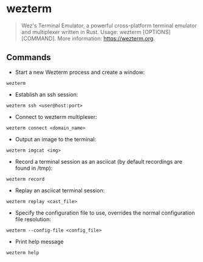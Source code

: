 # wezterm

> Wez's Terminal Emulator, a powerful cross-platform terminal emulator and multiplexer written in Rust.
> Usage: wezterm [OPTIONS] [COMMAND].
> More information: https://wezterm.org.

## Commands

- Start a new Wezterm process and create a window:

`wezterm`

- Establish an ssh session:

`wezterm ssh <user@host:port>`

- Connect to wezterm multiplexer:

`wezterm connect <domain_name>`

- Output an image to the terminal:

`wezterm imgcat <img>`

- Record a terminal session as an asciicat (by default recordings are found in /tmp):

`wezterm record`

- Replay an asciicat terminal session:

`wezterm replay <cast_file>`

- Specify the configuration file to use, overrides the normal configuration file resolution:

`wezterm --config-file <config_file>`

- Print help message

`wezterm help`
